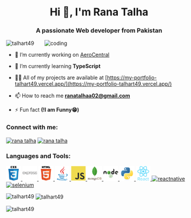 <h1 align="center">Hi 👋, I'm Rana Talha</h1>
<h3 align="center">A passionate Web developer from Pakistan</h3>

<img align="right" alt="coding" width="400" src="https://media.tenor.com/GfSX-u7VGM4AAAAC/coding.gif" />


<p align="left"> <img src="https://komarev.com/ghpvc/?username=talhart49&label=Profile%20views&color=0e75b6&style=flat" alt="talhart49" /> </p>

- 🔭 I’m currently working on <a href="https://aerocentral.com/" target="_blank">AeroCentral </a>

- 🌱 I’m currently learning **TypeScript**

- 👨‍💻 All of my projects are available at [https://my-portfolio-talhart49.vercel.app/](https://my-portfolio-talhart49.vercel.app/)

- 📫 How to reach me **ranatalhaa02@gmail.com**

- ⚡ Fun fact **(!I am Funny😁)**

<h3 align="left">Connect with me:</h3>
<p align="left">
<a href="https://linkedin.com/in/rana talha" target="blank"><img align="center" src="https://raw.githubusercontent.com/rahuldkjain/github-profile-readme-generator/master/src/images/icons/Social/linked-in-alt.svg" alt="rana talha" height="30" width="40" /></a>
<a href="https://instagram.com/rana talha" target="blank"><img align="center" src="https://raw.githubusercontent.com/rahuldkjain/github-profile-readme-generator/master/src/images/icons/Social/instagram.svg" alt="rana talha" height="30" width="40" /></a>
</p>

<h3 align="left">Languages and Tools:</h3>
<p align="left"> <a href="https://www.w3schools.com/css/" target="_blank" rel="noreferrer"> <img src="https://raw.githubusercontent.com/devicons/devicon/master/icons/css3/css3-original-wordmark.svg" alt="css3" width="40" height="40"/> </a> <a href="https://expressjs.com" target="_blank" rel="noreferrer"> <img src="https://raw.githubusercontent.com/devicons/devicon/master/icons/express/express-original-wordmark.svg" alt="express" width="40" height="40"/> </a> <a href="https://www.w3.org/html/" target="_blank" rel="noreferrer"> <img src="https://raw.githubusercontent.com/devicons/devicon/master/icons/html5/html5-original-wordmark.svg" alt="html5" width="40" height="40"/> </a> <a href="https://www.java.com" target="_blank" rel="noreferrer"> <img src="https://raw.githubusercontent.com/devicons/devicon/master/icons/java/java-original.svg" alt="java" width="40" height="40"/> </a> <a href="https://developer.mozilla.org/en-US/docs/Web/JavaScript" target="_blank" rel="noreferrer"> <img src="https://raw.githubusercontent.com/devicons/devicon/master/icons/javascript/javascript-original.svg" alt="javascript" width="40" height="40"/> </a> <a href="https://www.mongodb.com/" target="_blank" rel="noreferrer"> <img src="https://raw.githubusercontent.com/devicons/devicon/master/icons/mongodb/mongodb-original-wordmark.svg" alt="mongodb" width="40" height="40"/> </a> <a href="https://nodejs.org" target="_blank" rel="noreferrer"> <img src="https://raw.githubusercontent.com/devicons/devicon/master/icons/nodejs/nodejs-original-wordmark.svg" alt="nodejs" width="40" height="40"/> </a> <a href="https://www.python.org" target="_blank" rel="noreferrer"> <img src="https://raw.githubusercontent.com/devicons/devicon/master/icons/python/python-original.svg" alt="python" width="40" height="40"/> </a> <a href="https://reactjs.org/" target="_blank" rel="noreferrer"> <img src="https://raw.githubusercontent.com/devicons/devicon/master/icons/react/react-original-wordmark.svg" alt="react" width="40" height="40"/> </a> <a href="https://reactnative.dev/" target="_blank" rel="noreferrer"> <img src="https://reactnative.dev/img/header_logo.svg" alt="reactnative" width="40" height="40"/> </a> <a href="https://www.selenium.dev" target="_blank" rel="noreferrer"> <img src="https://raw.githubusercontent.com/detain/svg-logos/780f25886640cef088af994181646db2f6b1a3f8/svg/selenium-logo.svg" alt="selenium" width="40" height="40"/> </a> </p>

<p><img align="left" src="https://github-readme-stats.vercel.app/api/top-langs?username=talhart49&show_icons=true&locale=en&layout=compact" alt="talhart49" /></p>

<p>&nbsp;<img align="center" src="https://github-readme-stats.vercel.app/api?username=talhart49&show_icons=true&locale=en" alt="talhart49" /></p>

<p><img align="center" src="https://github-readme-streak-stats.herokuapp.com/?user=talhart49&" alt="talhart49" /></p>
